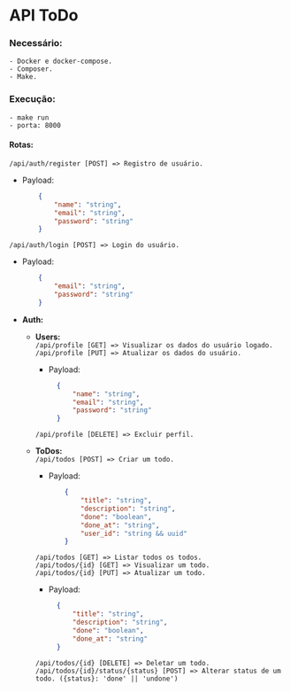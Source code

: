 # API ToDo
### Necessário:
    - Docker e docker-compose.
    - Composer.
    - Make.
### Execução:
    - make run
    - porta: 8000

#### Rotas:
   ```/api/auth/register [POST] => Registro de usuário.```
  - Payload: <br/>
    ```json
        {
            "name": "string",
            "email": "string",
            "password": "string"
        }
    ```

  ```/api/auth/login [POST] => Login do usuário.```
  - Payload: <br/>
    ```json
        {
            "email": "string",
            "password": "string"
        }
    ```

  - <b>Auth:</b>
      - <b>Users:</b> <br/>
          ```/api/profile [GET] => Visualizar os dados do usuário logado.```  <br/>
          ```/api/profile [PUT] => Atualizar os dados do usuário.``` <br/>
          - Payload:
              ```json 
                {
                    "name": "string",
                    "email": "string",
                    "password": "string"
                }
              ```
          ```/api/profile [DELETE] => Excluir perfil.``` <br/>

      - <b>ToDos:</b> <br/>
          ```/api/todos [POST] => Criar um todo.``` <br/>
        - Payload:
            ```json 
                {
                    "title": "string",
                    "description": "string",
                    "done": "boolean",
                    "done_at": "string",
                    "user_id": "string && uuid"
                }
            ```
        ```/api/todos [GET] => Listar todos os todos.``` <br/>
        ```/api/todos/{id} [GET] => Visualizar um todo.``` <br/>
        ```/api/todos/{id} [PUT] => Atualizar um todo.``` <br/>
         - Payload:
              ```json 
                { 
                    "title": "string",
                    "description": "string",
                    "done": "boolean",
                    "done_at": "string"
                }
              ```
        ```/api/todos/{id} [DELETE] => Deletar um todo.``` <br/>
        ```/api/todos/{id}/status/{status} [POST] => Alterar status de um todo. ({status}: 'done' || 'undone')```
